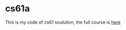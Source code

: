 # cs61a

This is my code of cs61 soulution, the full course is [here](http://www-inst.eecs.berkeley.edu/~cs61a/sp15/)